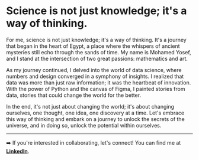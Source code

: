 # **Science is not just knowledge; it's a way of thinking.**

For me, science is not just knowledge; it's a way of thinking. It's a journey that began in the heart of Egypt, a place where the whispers of ancient mysteries still echo through the sands of time. My name is Mohamed Yosef, and I stand at the intersection of two great passions: mathematics and art.

As my journey continued, I delved into the world of data science, where numbers and design converged in a symphony of insights. I realized that data was more than just raw information; it was the heartbeat of innovation. With the power of Python and the canvas of Figma, I painted stories from data, stories that could change the world for the better.

In the end, it's not just about changing the world; it's about changing ourselves, one thought, one idea, one discovery at a time. Let's embrace this way of thinking and embark on a journey to unlock the secrets of the universe, and in doing so, unlock the potential within ourselves.

---

➡️ If you're interested in collaborating, let's connect! You can find me at **[LinkedIn](https://linkedin.com/in/mohamedyosef101)**.
